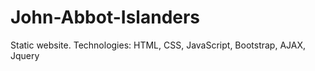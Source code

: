 # John-Abbot-Islanders
Static website. Technologies: HTML, CSS, JavaScript, Bootstrap, AJAX, Jquery
